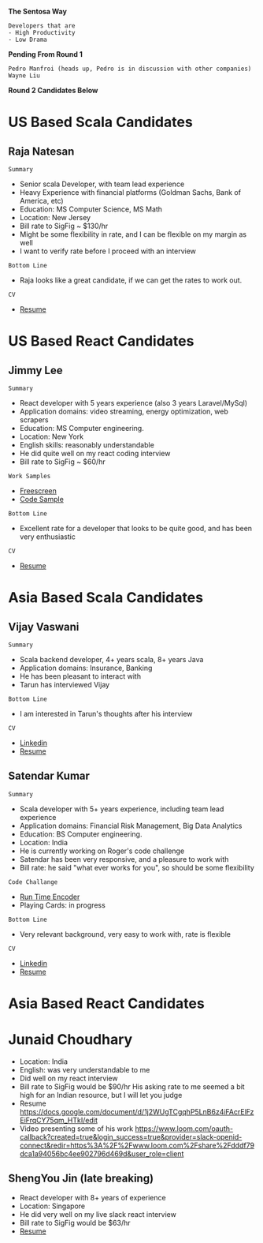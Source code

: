 
**The Sentosa Way**
```
Developers that are
- High Productivity
- Low Drama
```

**Pending From Round 1**
```
Pedro Manfroi (heads up, Pedro is in discussion with other companies)
Wayne Liu
```

**Round 2 Candidates Below**

# US Based Scala Candidates

## Raja Natesan

`Summary`
* Senior scala Developer, with team lead experience
* Heavy Experience with financial platforms (Goldman Sachs, Bank of America, etc)
* Education: MS Computer Science, MS Math
* Location: New Jersey
* Bill rate to SigFig ~ $130/hr
* Might be some flexibility in rate, and I can be flexible on my margin as well
* I want to verify rate before I proceed with an interview

`Bottom Line`
* Raja looks like a great candidate, if we can get the rates to work out.

`CV`
* [Resume](https://github.com/SteveAtSentosa/sigfig-candidates/blob/master/raja-natesan/sentosa-resume-raja-natesan.docx)


# US Based React Candidates

## Jimmy Lee

`Summary`
* React developer with 5 years experience (also 3 years Laravel/MySql)
* Application domains: video streaming, energy optimization, web scrapers
* Education: MS Computer engineering.
* Location: New York
* English skills: reasonably understandable
* He did quite well on my react coding interview
* Bill rate to SigFig ~ $60/hr

`Work Samples`
* [Freescreen](https://github.com/SteveAtSentosa/sigfig-candidates/blob/master/jimmy-lee/free-tv-screen-shot.png)
* [Code Sample](https://github.com/SteveAtSentosa/sigfig-candidates/blob/master/jimmy-lee/Search.js)

`Bottom Line`
* Excellent rate for a developer that looks to be quite good, and has been very enthusiastic

`CV`
* [Resume](https://github.com/SteveAtSentosa/sigfig-candidates/blob/master/jimmy-lee/sentosa-resume-jimmy-lee.pdf)


# Asia Based Scala Candidates

## Vijay Vaswani

`Summary`
* Scala backend developer, 4+ years scala, 8+ years Java
* Application domains: Insurance, Banking
* He has been pleasant to interact with
* Tarun has interviewed Vijay

`Bottom Line`
* I am interested in Tarun's thoughts after his interview

`CV`
* [Linkedin](https://www.linkedin.com/in/vijay-vaswani-2107/)
* [Resume](https://github.com/SteveAtSentosa/sigfig-candidates/blob/master/vijay-vaswani/sentosa-resume-vijay-vaswani.pdf)

## Satendar Kumar

`Summary`
* Scala developer with 5+ years experience, including team lead experience
* Application domains: Financial Risk Management, Big Data Analytics
* Education: BS Computer engineering.
* Location: India
* He is currently working on Roger's code challenge
* Satendar has been very responsive, and a pleasure to work with
* Bill rate: he said "what ever works for you", so should be some flexibility

`Code Challange`
* [Run Time Encoder]()
* Playing Cards: in progress

`Bottom Line`
* Very relevant background, very easy to work with, rate is flexible

`CV`
* [Linkedin](https://in.linkedin.com/in/satendrakumar06)
* [Resume](https://github.com/SteveAtSentosa/sigfig-candidates/blob/master/satendar-kumar/sentosa-resume-satendra-kumar.pdf)


# Asia Based React Candidates


# Junaid Choudhary
* Location: India
* English: was very understandable to me
* Did well on my react interview
* Bill rate to SigFig would be $90/hr
  His asking rate to me seemed a bit high for an Indian resource, but I will let you judge
* Resume
  https://docs.google.com/document/d/1j2WUgTCgqhP5LnB6z4iFAcrElFzEiFrqCY75qm_HTkI/edit
* Video presenting some of his work
  https://www.loom.com/oauth-callback?created=true&login_success=true&provider=slack-openid-connect&redir=https%3A%2F%2Fwww.loom.com%2Fshare%2Fdddf79dca1a94056bc4ee902796d469d&user_role=client


## ShengYou Jin (late breaking)
* React developer with 8+ years of experience
* Location: Singapore
* He did very well on my live slack react interview
* Bill rate to SigFig would be $63/hr
* [Resume](https://github.com/SteveAtSentosa/sigfig-candidates/blob/master/shengyou-jin/sentosa-resume-jhengyou-jin.pdf)
